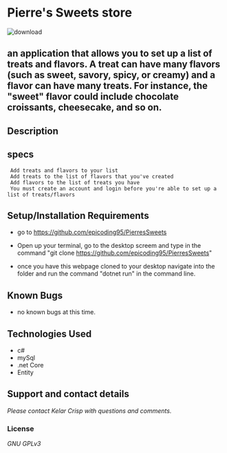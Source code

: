 
# Pierre's Sweets store
![download](https://user-images.githubusercontent.com/49597486/63200690-04562700-c037-11e9-9f54-af024c595806.png)



## an application that allows you to set up a list of treats and flavors.  A treat can have many flavors (such as sweet, savory, spicy, or creamy) and a flavor can have many treats. For instance, the "sweet" flavor could include chocolate croissants, cheesecake, and so on.

## Description 

## specs


````
 Add treats and flavors to your list
 Add treats to the list of flavors that you've created 
 Add flavors to the list of treats you have 
 You must create an account and login before you're able to set up a list of treats/flavors 
````
## Setup/Installation Requirements

* go to https://github.com/epicoding95/PierresSweets

* Open up your terminal, go to the desktop screem and type in the command "git clone https://github.com/epicoding95/PierresSweets"

* once you have this webpage cloned to your desktop navigate into the folder and run the command "dotnet run" in the command line.

## Known Bugs
* no known bugs at this time.

## Technologies Used
* c#
* mySql
* .net Core
* Entity

## Support and contact details

_Please contact Kelar Crisp with questions and comments._

### License

*GNU GPLv3* 
